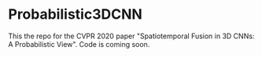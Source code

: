 # Probabilistic3DCNN

This the repo for the CVPR 2020 paper "Spatiotemporal Fusion in 3D CNNs: A Probabilistic View".
Code is coming soon.
